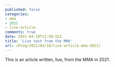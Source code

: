 ```yaml
---
published: false
categories:
- mma
- 2021
- live-article
comments: true
date: 2021-04-10T12:50:52Z
title: 'Live test from the MMA'
url: /blog/2021/04/10/live-article-mma-2021/
---
```


This is an article written, live, from the MMA in 2021.


